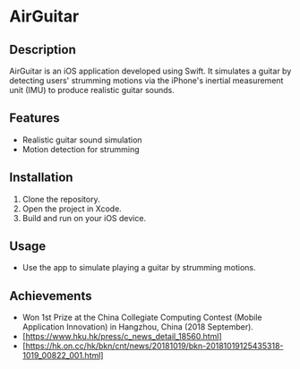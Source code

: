# AirGuitar

## Description
AirGuitar is an iOS application developed using Swift. It simulates a guitar by detecting users' strumming motions via the iPhone's inertial measurement unit (IMU) to produce realistic guitar sounds.

## Features
- Realistic guitar sound simulation
- Motion detection for strumming

## Installation
1. Clone the repository.
2. Open the project in Xcode.
3. Build and run on your iOS device.

## Usage
- Use the app to simulate playing a guitar by strumming motions.

## Achievements
- Won 1st Prize at the China Collegiate Computing Contest (Mobile Application Innovation) in Hangzhou, China (2018 September).
- [https://www.hku.hk/press/c_news_detail_18560.html]
- [https://hk.on.cc/hk/bkn/cnt/news/20181019/bkn-20181019125435318-1019_00822_001.html]
